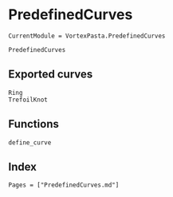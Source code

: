 # PredefinedCurves

```@meta
CurrentModule = VortexPasta.PredefinedCurves
```

```@docs
PredefinedCurves
```

## Exported curves

```@docs
Ring
TrefoilKnot
```

## Functions

```@docs
define_curve
```

## Index

```@index
Pages = ["PredefinedCurves.md"]
```
